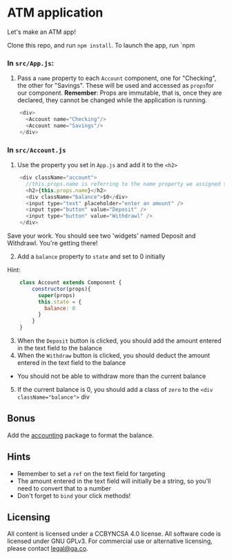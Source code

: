 # ATM application

Let's make an ATM app! 

Clone this repo, and run `npm install`. To launch the app, run `npm 

### In `src/App.js`:
1. Pass a `name` property to each `Account` component, one for "Checking", the other for "Savings".  These will be used and accessed as `props`for our component. **Remember**: Props are immutable, that is, once they are declared, they cannot be changed while the application is running.

```javascript
    <div>
      <Account name="Checking"/>
      <Account name="Savings"/>
    </div>
```

### In `src/Account.js`
1. Use the property you set in `App.js` and add it to the `<h2>`

```javascript
    <div className="account">
      //this.props.name is referring to the name property we assigned the App component in App.js
      <h2>{this.props.name}</h2>
      <div className="balance">$0</div>
      <input type="text" placeholder="enter an amount" />
      <input type="button" value="Deposit" />
      <input type="button" value="Withdrawl" />
    </div>
```
Save your work. You should see two 'widgets' named Deposit and Withdrawl.  You're getting there!

2. Add a `balance` property to `state` and set to 0 initially

<summary>Hint:</summary><detail></detail>

```javascript
    class Account extends Component {
        constructor(props){
          super(props)
          this.state = {
            balance: 0
          }
        }
    }
```

3. When the `Deposit` button is clicked, you should add the amount entered in the text field to the balance
4. When the `Withdraw` button is clicked, you should deduct the amount entered in the text field to the balance
  - You should not be able to withdraw more than the current balance
5. If the current balance is 0, you should add a class of `zero` to the `<div className="balance">` div

## Bonus
Add the [accounting](https://www.npmjs.com/package/accounting) package to format the balance.

## Hints
- Remember to set a `ref` on the text field for targeting
- The amount entered in the text field will initially be a string, so you'll need to convert that to a number
- Don't forget to `bind` your click methods!

## Licensing
All content is licensed under a CC­BY­NC­SA 4.0 license.
All software code is licensed under GNU GPLv3. For commercial use or alternative licensing, please contact legal@ga.co.

